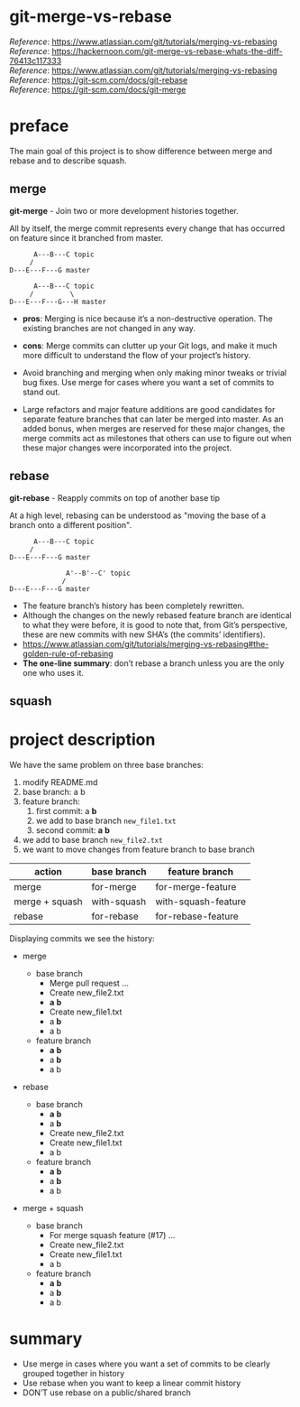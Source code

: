 # git-merge-vs-rebase
_Reference_: https://www.atlassian.com/git/tutorials/merging-vs-rebasing  
_Reference_: https://hackernoon.com/git-merge-vs-rebase-whats-the-diff-76413c117333  
_Reference_: https://www.atlassian.com/git/tutorials/merging-vs-rebasing  
_Reference_: https://git-scm.com/docs/git-rebase  
_Reference_: https://git-scm.com/docs/git-merge

# preface
The main goal of this project is to show difference between merge
and rebase and to describe squash.

## merge
**git-merge** - Join two or more development histories together.

All by itself, the merge commit represents every change that has 
occurred on feature since it branched from master.

	      A---B---C topic
	     /
    D---E---F---G master
    
	      A---B---C topic
	     /         \
    D---E---F---G---H master

* **pros**: Merging is nice because it’s a non-destructive operation. 
The existing branches are not changed in any way.
* **cons**: Merge commits can clutter up your Git logs, and make it much 
more difficult to understand the flow of your project’s history.


* Avoid branching and merging when only making minor tweaks or trivial 
bug fixes. Use merge for cases where you want a set of commits to 
stand out.
* Large refactors and major feature additions are good candidates 
for separate feature branches that can later be merged into master. 
As an added bonus, when merges are reserved for these major changes, 
the merge commits act as milestones that others can use to figure 
out when these major changes were incorporated into the project.

## rebase
**git-rebase** - Reapply commits on top of another base tip

At a high level, rebasing can be understood as "moving the base 
of a branch onto a different position".

          A---B---C topic
         /
    D---E---F---G master
    
                  A'--B'--C' topic
                 /
    D---E---F---G master

* The feature branch’s history has been completely rewritten.
* Although the changes on the newly rebased feature branch are 
  identical to what they were before, it is good to note that, 
  from Git’s perspective, these are new commits with new SHA’s 
  (the commits’ identifiers).
* https://www.atlassian.com/git/tutorials/merging-vs-rebasing#the-golden-rule-of-rebasing
* **The one-line summary**: don’t rebase a branch unless you are 
the only one who uses it.

## squash

# project description
We have the same problem on three base branches:
1. modify README.md
1. base branch: a b
1. feature branch: 
    1. first commit: a **b** 
    1. we add to base branch `new_file1.txt`
    1. second commit: **a** **b**
1. we add to base branch `new_file2.txt`
1. we want to move changes from feature branch to base branch

|action   |base branch   |feature branch   |
|---|---|---|
|merge   |for-merge   |for-merge-feature   |
|merge + squash   |with-squash   |with-squash-feature   |
|rebase   |for-rebase   |for-rebase-feature   |

Displaying commits we see the history:

* merge
    * base branch
        * Merge pull request ...
        * Create new_file2.txt
        * **a** **b**
        * Create new_file1.txt
        * a **b**
        * a b
    * feature branch
        * **a** **b**
        * a **b**
        * a b
    
* rebase
    * base branch
        * **a** **b**
        * a **b**
        * Create new_file2.txt
        * Create new_file1.txt
        * a b
    * feature branch
        * **a** **b**
        * a **b**
        * a b
        
* merge + squash
    * base branch
        * For merge squash feature (#17) ...
        * Create new_file2.txt
        * Create new_file1.txt
        * a b        
    * feature branch
        * **a** **b**
        * a **b**
        * a b        

# summary
* Use merge in cases where you want a set of commits to be clearly 
grouped together in history
* Use rebase when you want to keep a linear commit history
* DON’T use rebase on a public/shared branch